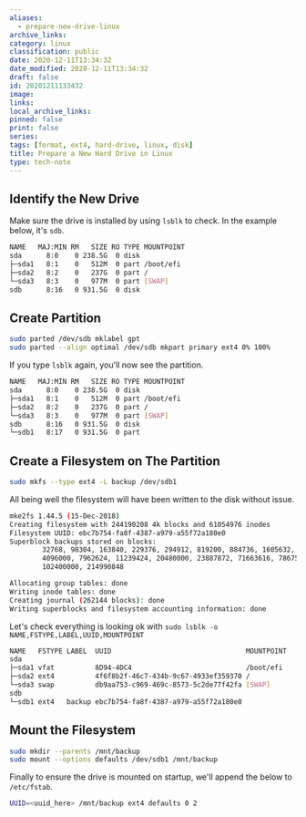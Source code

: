 ```yaml
---
aliases:
  - prepare-new-drive-linux
archive_links: 
category: linux
classification: public
date: 2020-12-11T13:34:32
date_modified: 2020-12-11T13:34:32
draft: false
id: 20201211133432
image: 
links: 
local_archive_links: 
pinned: false
print: false
series: 
tags: [format, ext4, hard-drive, linux, disk]
title: Prepare a New Hard Drive in Linux
type: tech-note
---
```


## Identify the New Drive

Make sure the drive is installed by using `lsblk` to check. In the example below, it's `sdb`.

```sh
NAME   MAJ:MIN RM   SIZE RO TYPE MOUNTPOINT
sda      8:0    0 238.5G  0 disk
├─sda1   8:1    0   512M  0 part /boot/efi
├─sda2   8:2    0   237G  0 part /
└─sda3   8:3    0   977M  0 part [SWAP]
sdb      8:16   0 931.5G  0 disk
```

## Create Partition

```sh
sudo parted /dev/sdb mklabel gpt
sudo parted --align optimal /dev/sdb mkpart primary ext4 0% 100%
```

If you type `lsblk` again, you'll now see the partition.

```sh
NAME   MAJ:MIN RM   SIZE RO TYPE MOUNTPOINT
sda      8:0    0 238.5G  0 disk
├─sda1   8:1    0   512M  0 part /boot/efi
├─sda2   8:2    0   237G  0 part /
└─sda3   8:3    0   977M  0 part [SWAP]
sdb      8:16   0 931.5G  0 disk
└─sdb1   8:17   0 931.5G  0 part
```

## Create a Filesystem on The Partition

```sh
sudo mkfs --type ext4 -L backup /dev/sdb1
```

All being well the filesystem will have been written to the disk without issue.

```sh
mke2fs 1.44.5 (15-Dec-2018)
Creating filesystem with 244190208 4k blocks and 61054976 inodes
Filesystem UUID: ebc7b754-fa8f-4387-a979-a55f72a180e0
Superblock backups stored on blocks:
        32768, 98304, 163840, 229376, 294912, 819200, 884736, 1605632, 2654208,
        4096000, 7962624, 11239424, 20480000, 23887872, 71663616, 78675968,
        102400000, 214990848

Allocating group tables: done
Writing inode tables: done
Creating journal (262144 blocks): done
Writing superblocks and filesystem accounting information: done
```

Let's check everything is looking ok with `sudo lsblk -o NAME,FSTYPE,LABEL,UUID,MOUNTPOINT`

```sh
NAME   FSTYPE LABEL  UUID                                 MOUNTPOINT
sda
├─sda1 vfat          8D94-4DC4                            /boot/efi
├─sda2 ext4          4f6f8b2f-46c7-434b-9c67-4933ef359370 /
└─sda3 swap          db9aa753-c969-469c-8573-5c2de77f42fa [SWAP]
sdb
└─sdb1 ext4   backup ebc7b754-fa8f-4387-a979-a55f72a180e0
```

## Mount the Filesystem

```sh
sudo mkdir --parents /mnt/backup
sudo mount --options defaults /dev/sdb1 /mnt/backup
```

Finally to ensure the drive is mounted on startup, we'll append the below to `/etc/fstab`.

```sh
UUID=<uuid_here> /mnt/backup ext4 defaults 0 2
```

